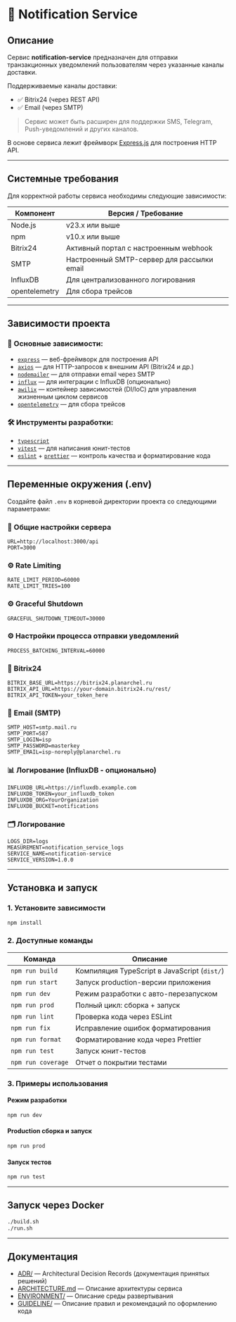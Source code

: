 # 📨 Notification Service

## Описание

Сервис **notification-service** предназначен для отправки транзакционных уведомлений пользователям через указанные каналы доставки.

Поддерживаемые каналы доставки:

- ✅ Bitrix24 (через REST API)
- ✅ Email (через SMTP)

> Сервис может быть расширен для поддержки SMS, Telegram, Push-уведомлений и других каналов.

В основе сервиса лежит фреймворк [Express.js](https://expressjs.com/) для построения HTTP API.

---

## Системные требования

Для корректной работы сервиса необходимы следующие зависимости:

| Компонент     | Версия / Требование                        |
| ------------- | ------------------------------------------ |
| Node.js       | v23.x или выше                             |
| npm           | v10.x или выше                             |
| Bitrix24      | Активный портал с настроенным webhook      |
| SMTP          | Настроенный SMTP-сервер для рассылки email |
| InfluxDB      | Для централизованного логирования          |
| opentelemetry | Для сбора трейсов                          |

---

## Зависимости проекта

### 🔧 Основные зависимости:

- [`express`](https://expressjs.com/) — веб-фреймворк для построения API
- [`axios`](https://axios-http.com/) — для HTTP-запросов к внешним API (Bitrix24 и др.)
- [`nodemailer`](https://nodemailer.com/) — для отправки email через SMTP
- [`influx`](https://www.npmjs.com/package/influx) — для интеграции с InfluxDB (опционально)
- [`awilix`](https://github.com/jeffijoe/awilix) — контейнер зависимостей (DI/IoC) для управления жизненным циклом сервисов
- [`opentelemetry`](https://opentelemetry.io/) — для сбора трейсов

### 🛠️ Инструменты разработки:

- [`typescript`](https://www.typescriptlang.org/)
- [`vitest`](https://vitest.dev/) — для написания юнит-тестов
- [`eslint`](https://eslint.org/) + [`prettier`](https://prettier.io/) — контроль качества и форматирование кода

---

## Переменные окружения (.env)

Создайте файл `.env` в корневой директории проекта со следующими параметрами:

### 🔧 Общие настройки сервера

```env
URL=http://localhost:3000/api
PORT=3000
```

### ⚙️ Rate Limiting

```env
RATE_LIMIT_PERIOD=60000
RATE_LIMIT_TRIES=100
```

### ⚙️ Graceful Shutdown

```env
GRACEFUL_SHUTDOWN_TIMEOUT=30000
```

### ⚙️ Настройки процесса отправки уведомлений

```env
PROCESS_BATCHING_INTERVAL=60000
```

### 📡 Bitrix24

```env
BITRIX_BASE_URL=https://bitrix24.planarchel.ru
BITRIX_API_URL=https://your-domain.bitrix24.ru/rest/
BITRIX_API_TOKEN=your_token_here
```

### 📧 Email (SMTP)

```env
SMTP_HOST=smtp.mail.ru
SMTP_PORT=587
SMTP_LOGIN=isp
SMTP_PASSWORD=masterkey
SMTP_EMAIL=isp-noreply@planarchel.ru
```

### 📊 Логирование (InfluxDB - опционально)

```env
INFLUXDB_URL=https://influxdb.example.com
INFLUXDB_TOKEN=your_influxdb_token
INFLUXDB_ORG=YourOrganization
INFLUXDB_BUCKET=notifications
```

### 🗂️ Логирование

```env
LOGS_DIR=logs
MEASUREMENT=notification_service_logs
SERVICE_NAME=notification-service
SERVICE_VERSION=1.0.0
```

---

## Установка и запуск

### 1. Установите зависимости

```bash
npm install
```

### 2. Доступные команды

| Команда            | Описание                                     |
| ------------------ | -------------------------------------------- |
| `npm run build`    | Компиляция TypeScript в JavaScript (`dist/`) |
| `npm run start`    | Запуск production-версии приложения          |
| `npm run dev`      | Режим разработки с авто-перезапуском         |
| `npm run prod`     | Полный цикл: сборка + запуск                 |
| `npm run lint`     | Проверка кода через ESLint                   |
| `npm run fix`      | Исправление ошибок форматирования            |
| `npm run format`   | Форматирование кода через Prettier           |
| `npm run test`     | Запуск юнит-тестов                           |
| `npm run coverage` | Отчет о покрытии тестами                     |

### 3. Примеры использования

#### Режим разработки

```bash
npm run dev
```

#### Production сборка и запуск

```bash
npm run prod
```

#### Запуск тестов

```bash
npm run test
```

---

## Запуск через Docker

```bash
./build.sh
./run.sh
```

---

## Документация

- [ADR/](./docs/adr/) — Architectural Decision Records (документация принятых решений)
- [ARCHITECTURE.md](./docs/architecture/architecture.md) — Описание архитектуры сервиса
- [ENVIRONMENT/](./docs/environment.md) — Описание среды развертывания
- [GUIDELINE/](./docs/guideline.md) — Описание правил и рекомендаций по оформлению кода
